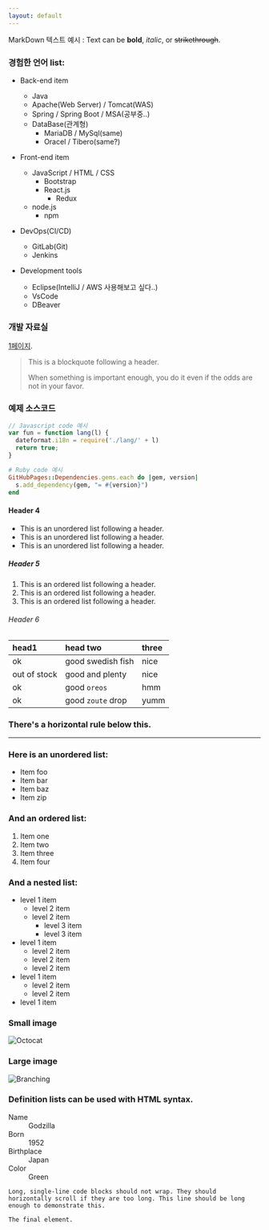 ```yaml
---
layout: default
---
```


MarkDown 텍스트 예시 : Text can be **bold**, _italic_, or ~~strikethrough~~.

### 경험한 언어 list:

- Back-end item
  - Java
  - Apache(Web Server) / Tomcat(WAS)
  - Spring / Spring Boot / MSA(공부중..)
  - DataBase(관계형)
    - MariaDB / MySql(same)
    - Oracel / Tibero(same?)
- Front-end item
  - JavaScript / HTML / CSS
    - Bootstrap
    - React.js
      - Redux
  - node.js
    - npm
- DevOps(CI/CD)
  - GitLab(Git)
  - Jenkins

- Development tools
  - Eclipse(IntelliJ / AWS 사용해보고 싶다..)
  - VsCode
  - DBeaver

### 개발 자료실
[1페이지](./another-page1.html).


> This is a blockquote following a header.
>
> When something is important enough, you do it even if the odds are not in your favor.

### 예제 소스코드

```js
// Javascript code 예시
var fun = function lang(l) {
  dateformat.i18n = require('./lang/' + l)
  return true;
}
```

```ruby
# Ruby code 예시
GitHubPages::Dependencies.gems.each do |gem, version|
  s.add_dependency(gem, "= #{version}")
end
```

#### Header 4

*   This is an unordered list following a header.
*   This is an unordered list following a header.
*   This is an unordered list following a header.

##### Header 5

1.  This is an ordered list following a header.
2.  This is an ordered list following a header.
3.  This is an ordered list following a header.

###### Header 6

| head1        | head two          | three |
|:-------------|:------------------|:------|
| ok           | good swedish fish | nice  |
| out of stock | good and plenty   | nice  |
| ok           | good `oreos`      | hmm   |
| ok           | good `zoute` drop | yumm  |

### There's a horizontal rule below this.

* * *

### Here is an unordered list:

*   Item foo
*   Item bar
*   Item baz
*   Item zip

### And an ordered list:

1.  Item one
1.  Item two
1.  Item three
1.  Item four

### And a nested list:

- level 1 item
  - level 2 item
  - level 2 item
    - level 3 item
    - level 3 item
- level 1 item
  - level 2 item
  - level 2 item
  - level 2 item
- level 1 item
  - level 2 item
  - level 2 item
- level 1 item

### Small image

![Octocat](https://github.githubassets.com/images/icons/emoji/octocat.png)

### Large image

![Branching](https://guides.github.com/activities/hello-world/branching.png)


### Definition lists can be used with HTML syntax.

<dl>
<dt>Name</dt>
<dd>Godzilla</dd>
<dt>Born</dt>
<dd>1952</dd>
<dt>Birthplace</dt>
<dd>Japan</dd>
<dt>Color</dt>
<dd>Green</dd>
</dl>

```
Long, single-line code blocks should not wrap. They should horizontally scroll if they are too long. This line should be long enough to demonstrate this.
```

```
The final element.
```
